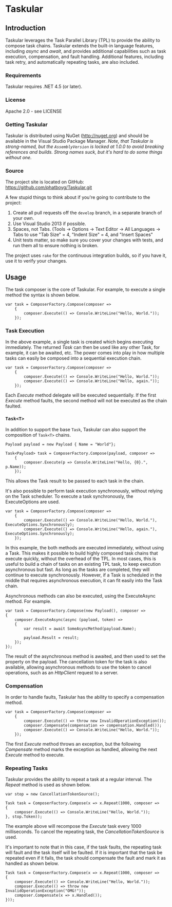 # Taskular

## Introduction

Taskular leverages the Task Parallel Library (TPL) to provide the ability to compose task chains. Taskular extends the built-in language features, including _async_ and _await_, and provides additional capabilities such as task execution, compensation, and fault handling. Additional features, including task retry, and automatically repeating tasks, are also included.

### Requirements

Taskular requires .NET 4.5 (or later).

### License

Apache 2.0 - see LICENSE

### Getting Taskular

Taskular is distributed using NuGet (http://nuget.org) and should be available in the Visual Studio Package Manager. _Note, that Taskular is strong-named, but the ```AssemblyVersion``` is locked at 1.0.0 to avoid breaking references and builds. Strong names suck, but it's hard to do some things without one._

### Source

The project site is located on GitHub: https://github.com/phatboyg/Taskular.git

A few stupid things to think about if you're going to contribute to the project:

 1. Create all pull requests off the ```develop``` branch, in a separate branch of your own.
 2. Use Visual Studio 2013 if possible.
 3. Spaces, not Tabs. (Tools -> Options -> Text Editor -> All Languages -> Tabs to use "Tab Size" = 4, "Indent Size" = 4, and "Insert Spaces"
 4. Unit tests matter, so make sure you cover your changes with tests, and run them all to ensure nothing is broken.

The project uses ```rake``` for the continuous integration builds, so if you have it, use it to verify your changes. 

## Usage

The task composer is the core of Taskular. For example, to execute a single method the syntax is shown below.

	var task = ComposerFactory.Compose(composer =>
		{
			composer.Execute(() => Console.WriteLine("Hello, World."));
		});

### Task Execution

In the above example, a single task is created which begins executing immediately. The returned _Task_ can then be used like any other Task, for example, it can be awaited, etc. The power comes into play in how multiple tasks can easily be composed into a sequential execution chain.

    var task = ComposerFactory.Compose(composer =>
        {
            composer.Execute(() => Console.WriteLine("Hello, World."));
            composer.Execute(() => Console.WriteLine("Hello, again."));
        });

Each _Execute_ method delegate will be executed sequentially. If the first _Execute_ method faults, the second method will not be executed as the chain faulted. 

### ```Task<T>```

In addition to support the base ```Task```, Taskular can also support the composition of ```Task<T>``` chains.

    Payload payload = new Payload { Name = "World"};

    Task<Payload> task = ComposerFactory.Compose(payload, composer =>
        {
            composer.Execute(p => Console.WriteLine("Hello, {0}.", p.Name));
        });

This allows the Task result to be passed to each task in the chain.

It's also possible to perform task execution synchronously, without relying on the Task scheduler. To execute a task synchronously, the ExecuteOptions are used.

    var task = ComposerFactory.Compose(composer =>
        {
            composer.Execute(() => Console.WriteLine("Hello, World."), ExecuteOptions.Synchronously);
            composer.Execute(() => Console.WriteLine("Hello, again."), ExecuteOptions.Synchronously);
        });

In this example, the both methods are executed immediately, without using a Task. This makes it possible to build highly composed task chains that execute quickly, without the overhead of the TPL. In most cases, this is useful to build a chain of tasks on an existing TPL task, to keep execution asynchronous but fast. As long as the tasks are completed, they will continue to execute synchronously. However, if a Task is scheduled in the middle that requires asynchronous execution, it can fit easily into the Task chain.

Asynchronous methods can also be executed, using the ExecuteAsync method. For example.

    var task = ComposerFactory.Compose(new Payload(), composer =>
    {
        composer.ExecuteAsync(async (payload, token) =>
        {
            var result = await SomeAsyncMethod(payload.Name);

            payload.Result = result;
        });
    });

The result of the asynchronous method is awaited, and then used to set the property on the payload. The cancellation token for the task is also available, allowing asynchronous methods to use the token to cancel operations, such as an _HttpClient_ request to a server.


### Compensation

In order to handle faults, Taskular has the ability to specify a compensation method.

    var task = ComposerFactory.Compose(composer =>
        {
            composer.Execute(() => throw new InvalidOperationException());
            composer.Compensate(compensation => compensation.Handled());
            composer.Execute(() => Console.WriteLine("Hello, World."));
        });

The first _Execute_ method throws an exception, but the following _Compensate_ method marks the exception as handled, allowing the next _Execute_ method to execute.


### Repeating Tasks

Taskular provides the ability to repeat a task at a regular interval. The _Repeat_ method is used as shown below.

	var stop = new CancellationTokenSource();

    Task task = ComposerFactory.Compose(x => x.Repeat(1000, composer =>
    {
        composer.Execute(() => Console.WriteLine("Hello, World."));
    }, stop.Token));

The example above will recompose the _Execute_ task every 1000 milliseconds. To cancel the repeating task, the _CancellationTokenSource_ is used.

It's important to note that in this case, if the task faults, the repeating task will fault and the task itself will be faulted. If it is important that the task be repeated even if it fails, the task should compensate the fault and mark it as handled as shown below.

    Task task = ComposerFactory.Compose(x => x.Repeat(1000, composer =>
    {
        composer.Execute(() => Console.WriteLine("Hello, World."));
        composer.Execute(() => throw new InvalidOperationException("OMG!"));
        composer.Compensate(x => x.Handled());
    }));


